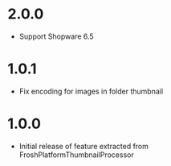 # 2.0.0

* Support Shopware 6.5

# 1.0.1

* Fix encoding for images in folder thumbnail

# 1.0.0

* Initial release of feature extracted from FroshPlatformThumbnailProcessor
